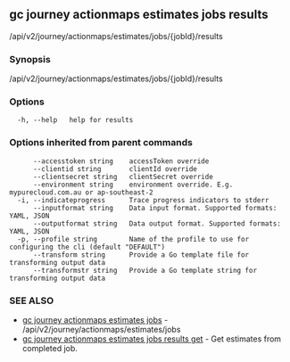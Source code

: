 ## gc journey actionmaps estimates jobs results

/api/v2/journey/actionmaps/estimates/jobs/{jobId}/results

### Synopsis

/api/v2/journey/actionmaps/estimates/jobs/{jobId}/results

### Options

```
  -h, --help   help for results
```

### Options inherited from parent commands

```
      --accesstoken string    accessToken override
      --clientid string       clientId override
      --clientsecret string   clientSecret override
      --environment string    environment override. E.g. mypurecloud.com.au or ap-southeast-2
  -i, --indicateprogress      Trace progress indicators to stderr
      --inputformat string    Data input format. Supported formats: YAML, JSON
      --outputformat string   Data output format. Supported formats: YAML, JSON
  -p, --profile string        Name of the profile to use for configuring the cli (default "DEFAULT")
      --transform string      Provide a Go template file for transforming output data
      --transformstr string   Provide a Go template string for transforming output data
```

### SEE ALSO

* [gc journey actionmaps estimates jobs](gc_journey_actionmaps_estimates_jobs.html)	 - /api/v2/journey/actionmaps/estimates/jobs
* [gc journey actionmaps estimates jobs results get](gc_journey_actionmaps_estimates_jobs_results_get.html)	 - Get estimates from completed job.


